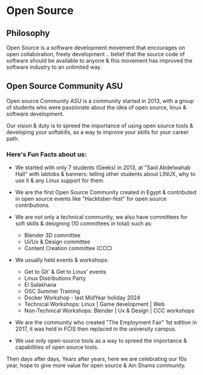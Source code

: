# Open Source

## Philosophy

Open Source is a software development movement that encourages on open collaboration, freely development .. belief that the source code of software should be available to anyone & this movement has improved the software industry to an unlimited way.

## Open Source Community ASU

Open source Community ASU is a community started in 2013, with a group of students who were passionate about the idea of open source, linux & software development.

Our vision & duty is to spreed the importance of using open source tools & developing your softskills, as a way to improve your skills for your career path.

### Here's Fun Facts about us:

- We started with only 7 students (Geeks) in 2013, at "Said Abdelwahab Hall" with labtobs & banners: telling other students about LINUX, why to use it & any Linux support for them.

- We are the first Open Source Community created in Egypt & contributed in open source events like "Hacktober-fest" for open source contributions.

- We are not only a technical community, we also have committees for soft skills & designing (10 committees in total) such as:
    - Blender 3D committee
    - Ui/Ux & Design committee
    - Content Creation committee (CCC)

- We usually held events & workshops:
    - Get to Git' & Get to Linux' events
    - Linux Distributions Party
    - El Salakhana
    - OSC Summer Training
    - Docker Workshop - last MidYear holiday 2024
    - Technical Workshops: Linux | Game development | Web
    - Non-Technical Workshops: Blender | Ux & Design | CCC workshops

- We are the community who created "The Employment Fair" 1st edition in 2017, it was held in FCIS then replaced in the university campus.

- We use only open-source tools as a way to spreed the importance & capabilities of open source tools.

Then days after days, Years after years, here we are celebrating our 10s year, hope to give more value for open source & Ain Shams community.
